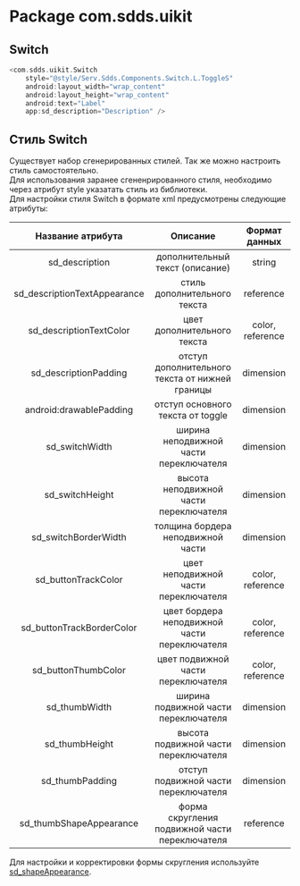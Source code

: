 # Package com.sdds.uikit

## Switch

```kotlin
<com.sdds.uikit.Switch
    style="@style/Serv.Sdds.Components.Switch.L.ToggleS"
    android:layout_width="wrap_content"
    android:layout_height="wrap_content"
    android:text="Label"
    app:sd_description="Description" />
```

## Стиль Switch

Существует набор сгенерированных стилей. Так же можно настроить стиль самостоятельно.  
Для использования заранее сгененрированного стиля, необходимо через атрибут style указатать стиль из библиотеки.  
Для настройки стиля Switch в формате xml предусмотрены следующие атрибуты:

|Название атрибута|Описание|Формат данных|
|:-:|:-:|:-:|
|sd_description|дополнительный текст (описание)|string|
|sd_descriptionTextAppearance|стиль дополнительного текста|reference|
|sd_descriptionTextColor|цвет дополнительного текста|color, reference|
|sd_descriptionPadding|отступ дополнительного текста от нижней границы|dimension|
|android:drawablePadding|отступ основного текста от toggle|dimension|
|sd_switchWidth|ширина неподвижной части переключателя|dimension|
|sd_switchHeight|высота неподвижной части переключателя|dimension|
|sd_switchBorderWidth|толщина бордера неподвижной части|dimension|
|sd_buttonTrackColor|цвет неподвижной части переключателя|color, reference|
|sd_buttonTrackBorderColor|цвет бордера неподвижной части переключателя|color, reference|
|sd_buttonThumbColor|цвет подвижной части переключателя|color, reference|
|sd_thumbWidth|ширина подвижной части переключателя|dimension|
|sd_thumbHeight|высота подвижной части переключателя|dimension|
|sd_thumbPadding|отступ подвижной части переключателя|dimension|
|sd_thumbShapeAppearance|форма скругления подвижной части переключателя|reference|

Для настройки и корректировки формы скругления используйте [sd_shapeAppearance](./ShapeAppearance.md#sd_shapeappearance).  
